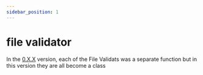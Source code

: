 ```yaml
---
sidebar_position: 1
---
```


# file validator

In the [0.X.X](https://file-validator.github.io/docs/0.X.X/intro) version, each of the File Validats was a separate function but in this version they are all become a class
